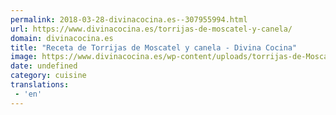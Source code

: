 ```yaml
---
permalink: 2018-03-28-divinacocina.es--307955994.html
url: https://www.divinacocina.es/torrijas-de-moscatel-y-canela/
domain: divinacocina.es
title: "Receta de Torrijas de Moscatel y canela - Divina Cocina"
image: https://www.divinacocina.es/wp-content/uploads/torrijas-de-Moscatel.jpg
date: undefined
category: cuisine
translations: 
 - 'en'
---
```


